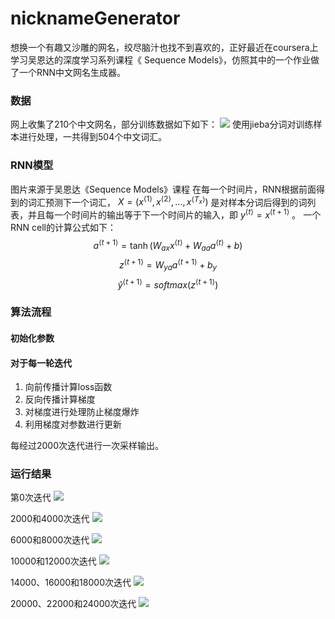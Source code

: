 # nicknameGenerator

想换一个有趣又沙雕的网名，绞尽脑汁也找不到喜欢的，正好最近在coursera上学习吴恩达的深度学习系列课程《 Sequence Models》，仿照其中的一个作业做了一个RNN中文网名生成器。

### 数据
网上收集了210个中文网名，部分训练数据如下如下：
![](./images/train_data.png)
使用jieba分词对训练样本进行处理，一共得到504个中文词汇。

### RNN模型

图片来源于吴恩达《Sequence Models》课程
在每一个时间片，RNN根据前面得到的词汇预测下一个词汇， $X = (x^{\langle 1 \rangle}, x^{\langle 2 \rangle}, ..., x^{\langle T_x \rangle})$ 是对样本分词后得到的词列表，并且每一个时间片的输出等于下一个时间片的输入，即 $y^{\langle t \rangle} = x^{\langle t+1 \rangle}$ 。
一个RNN cell的计算公式如下：
$$a^{\langle t+1 \rangle} = \tanh(W_{ax}  x^{\langle t \rangle } + W_{aa} a^{\langle t \rangle } + b)\tag{1}$$
$$z^{\langle t + 1 \rangle } = W_{ya}  a^{\langle t + 1 \rangle } + b_y \tag{2}$$
$$\hat{y}^{\langle t+1 \rangle } = softmax(z^{\langle t + 1 \rangle })\tag{3}$$

### 算法流程
#### 初始化参数
#### 对于每一轮迭代
1. 向前传播计算loss函数
2. 反向传播计算梯度
3. 对梯度进行处理防止梯度爆炸
4. 利用梯度对参数进行更新

每经过2000次迭代进行一次采样输出。

### 运行结果

第0次迭代
![](./images/1.png)

2000和4000次迭代
![](./images/2.png)

6000和8000次迭代
![](./images/3.png)

10000和12000次迭代
![](./images/4.png)

14000、16000和18000次迭代
![](./images/5.png)

20000、22000和24000次迭代
![](./images/6.png)

